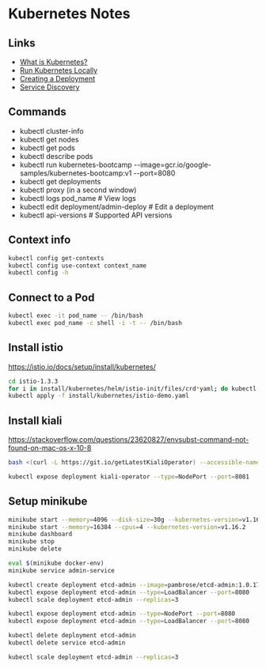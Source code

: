 # Kubernetes Notes

## Links
* [What is Kubernetes?](https://www.redhat.com/en/topics/containers/what-is-kubernetes)
* [Run Kubernetes Locally](https://github.com/kubernetes/minikube)
* [Creating a Deployment](https://kubernetes.io/docs/concepts/workloads/controllers/deployment/)
* [Service Discovery](http://kubernetesbyexample.com/sd/)

## Commands
* kubectl cluster-info
* kubectl get nodes
* kubectl get pods
* kubectl describe pods
* kubectl run kubernetes-bootcamp --image=gcr.io/google-samples/kubernetes-bootcamp:v1 --port=8080
* kubectl get deployments
* kubectl proxy (in a second window)
* kubectl logs pod_name                 # View logs
* kubectl edit deployment/admin-deploy  # Edit a deployment
* kubectl api-versions                  # Supported API versions

## Context info
```bash
kubectl config get-contexts
kubectl config use-context context_name
kubectl config -h
```

## Connect to a Pod
```bash
kubectl exec -it pod_name -- /bin/bash
kubectl exec pod_name -c shell -i -t -- /bin/bash
```

## Install istio
https://istio.io/docs/setup/install/kubernetes/
```bash
cd istio-1.3.3
for i in install/kubernetes/helm/istio-init/files/crd*yaml; do kubectl apply -f $i; done
kubectl apply -f install/kubernetes/istio-demo.yaml
```

## Install kiali
https://stackoverflow.com/questions/23620827/envsubst-command-not-found-on-mac-os-x-10-8
```bash 
bash <(curl -L https://git.io/getLatestKialiOperator) --accessible-namespaces '**'

kubectl expose deployment kiali-operator --type=NodePort --port=8081
```

## Setup minikube
```bash
minikube start --memory=4096 --disk-size=30g --kubernetes-version=v1.16.2
minikube start --memory=16384 --cpus=4 --kubernetes-version=v1.16.2
minikube dashboard
minikube stop
minikube delete

eval $(minikube docker-env)
minikube service admin-service
```

```bash 
kubectl create deployment etcd-admin --image=pambrose/etcd-admin:1.0.17
kubectl expose deployment etcd-admin --type=LoadBalancer --port=8080
kubectl scale deployment etcd-admin --replicas=3

kubectl expose deployment etcd-admin --type=NodePort --port=8080
kubectl expose deployment etcd-admin --type=LoadBalancer --port=8080

kubectl delete deployment etcd-admin
kubectl delete service etcd-admin

kubectl scale deployment etcd-admin --replicas=3
```